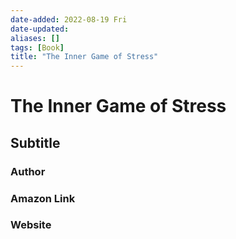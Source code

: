 ```yaml
---
date-added: 2022-08-19 Fri
date-updated: 
aliases: []
tags: [Book]
title: "The Inner Game of Stress"
---
```


# The Inner Game of Stress
## Subtitle

### Author

### Amazon Link
	
### Website

